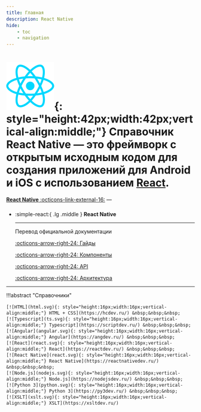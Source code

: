 ```yaml
---
title: Главная
description: React Native
hide:
    - toc
    - navigation
---
```


# ![React](react.svg){: style="height:42px;width:42px;vertical-align:middle;"} Справочник React Native — это фреймворк с открытым исходным кодом для создания приложений для Android и iOS с использованием [React](https://reactdev.ru/).

[**React Native** :octicons-link-external-16:](https://reactnative.dev/) &mdash;

<div class="grid cards" style="margin-top: 1.6em" markdown>

-   :simple-react:{ .lg .middle } **React Native**

    ***

    Перевод официальной документации

    [:octicons-arrow-right-24: Гайды](guides/introduction.md)

    [:octicons-arrow-right-24: Компоненты](components/index.md)

    [:octicons-arrow-right-24: API](api/index.md)

    [:octicons-arrow-right-24: Архитектура](architecture/index.md)

</div>

---

!!!abstract "Справочники"

    [![HTML](html.svg){: style="height:16px;width:16px;vertical-align:middle;"} HTML + CSS](https://hcdev.ru/) &nbsp;&nbsp;&nbsp;
    [![Typescript](ts.svg){: style="height:16px;width:16px;vertical-align:middle;"} Typescript](https://scriptdev.ru/) &nbsp;&nbsp;&nbsp;
    [![Angular](angular.svg){: style="height:16px;width:16px;vertical-align:middle;"} Angular](https://angdev.ru/) &nbsp;&nbsp;&nbsp;
    [![React](react.svg){: style="height:16px;width:16px;vertical-align:middle;"} React](https://reactdev.ru/) &nbsp;&nbsp;&nbsp;
    [![React Native](react.svg){: style="height:16px;width:16px;vertical-align:middle;"} React Native](https://reactnativedev.ru/) &nbsp;&nbsp;&nbsp;
    [![Node.js](nodejs.svg){: style="height:16px;width:16px;vertical-align:middle;"} Node.js](https://nodejsdev.ru/) &nbsp;&nbsp;&nbsp;
    [![Python 3](python.svg){: style="height:16px;width:16px;vertical-align:middle;"} Python 3](https://py3dev.ru/) &nbsp;&nbsp;&nbsp;
    [![XSLT](xslt.svg){: style="height:16px;width:16px;vertical-align:middle;"} XSLT](https://xsltdev.ru/)
